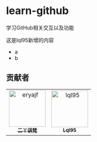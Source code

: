 # learn-github
学习GitHub相关交互以及功能

这是lql95新增的内容

- a
- b


## 贡献者

<!-- readme: collaborators,contributors -start -->
<table>
<tr>
    <td align="center">
        <a href="https://github.com/eryajf">
            <img src="https://avatars.githubusercontent.com/u/33259379?v=4" width="100;" alt="eryajf"/>
            <br />
            <sub><b>二丫讲梵</b></sub>
        </a>
    </td>
    <td align="center">
        <a href="https://github.com/lql95">
            <img src="https://avatars.githubusercontent.com/u/106481803?v=4" width="100;" alt="lql95"/>
            <br />
            <sub><b>Lql95</b></sub>
        </a>
    </td></tr>
</table>
<!-- readme: collaborators,contributors -end -->
